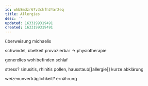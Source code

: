```yaml
---
id: whb8mdzr67v3ckfh34ar2eq
title: Allergies
desc: ''
updated: 1633199319491
created: 1633199319491
---
```


überweisung michaelis

schwindel, übelkeit
provozierbar -> physiotherapie

generelles wohlbefinden
schlaf

stress?
sinusitis, rhinitis
pollen, hausstaub[[allergie]]
kurze abklärung

weizenunverträglichkeit?
ernährung

